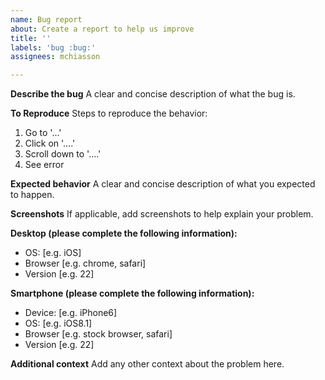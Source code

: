 ```yaml
---
name: Bug report
about: Create a report to help us improve
title: ''
labels: 'bug :bug:'
assignees: mchiasson

---
```


**Describe the bug**
A clear and concise description of what the bug is.

**To Reproduce**
Steps to reproduce the behavior:
1. Go to '...'
2. Click on '....'
3. Scroll down to '....'
4. See error

**Expected behavior**
A clear and concise description of what you expected to happen.

**Screenshots**
If applicable, add screenshots to help explain your problem.

**Desktop (please complete the following information):**
-  OS: \[e.g. iOS]
-  Browser \[e.g. chrome, safari]
-  Version \[e.g. 22]

**Smartphone (please complete the following information):**
-  Device: \[e.g. iPhone6]
-  OS: \[e.g. iOS8.1]
-  Browser \[e.g. stock browser, safari]
-  Version \[e.g. 22]

**Additional context**
Add any other context about the problem here.
